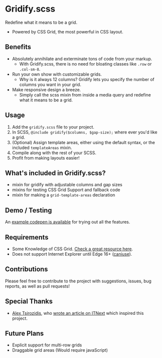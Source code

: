 # Gridify.scss
Redefine what it means to be a grid.
- Powered by CSS Grid, the most powerful in CSS layout.



<!-- 
Next steps for this project:

Make actual rows capability
- @include gridify(columns, gap, rows);
- How to deal with row height? auto, by content?
- To make the templateAreas function, save the starting and ending positions of each grid-area.

Layered mixins for @supports support?
`@include gridSupport {
    @include gridify();
    @include templateAreas();
}


Polish up the testing codepen

Documentations

 -->



## Benefits
- Absolutely annihilate and exterminate tons of code from your markup.
    - With Gridify.scss, there is no need for bloating classes like `.row` or `.col-sm-8`.
- Run your own show with customizable grids.
    - Why is it always 12 columns? Gridify lets you specify the number of columns you want in your grid.
- Make responsive design a breeze.
    - Simply call the scss mixin from inside a media query and redefine what it means to be a grid.


## Usage
1. Add the `gridify.scss` file to your project.
2. In SCSS, `@include gridify($columns, $gap-size);` where ever you'd like a grid.
3. (Optional) Assign template areas, either using the default syntax, 
    or the included `templateAreas` mixin.
4. Compile along with the rest of your SCSS.
5. Profit from making layouts easier!

## What's included in Gridify.scss?
- mixin for gridify with adjustable columns and gap sizes
- mixins for testing CSS Grid Support and fallback code
- mixin for making a `grid-template-areas` declaration

## Demo / Testing
An [example codepen is available](https://codepen.io/what-the-heck-julian/pen/eYYYMZX) for trying out all the features.


## Requirements
- Some Knowledge of CSS Grid. [Check a great resource here](https://css-tricks.com/snippets/css/complete-guide-grid/).
- Does not support Internet Explorer until Edge 16+ ([caniuse](https://caniuse.com/#search=grid-template-areas)).


## Contributions
Please feel free to contribute to the project with suggestions, issues, bug reports, as well as pull requests!


## Special Thanks
- [Alex Tsirozidis](https://itnext.io/@alexfirebrand), who [wrote an article on ITNext](https://itnext.io/stop-using-bootstrap-create-a-practical-css-grid-template-for-your-component-based-ui-da784d974cc7) which inspired this project.

## Future Plans
- Explicit support for multi-row grids
- Draggable grid areas (Would require javaScript)
